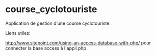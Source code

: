 course_cyclotouriste
====================

Application de gestion d’une course cyclotouriste.


Liens utiles:

http://www.sitepoint.com/using-an-access-database-with-php/ pour connecter la base access à l'appli php
